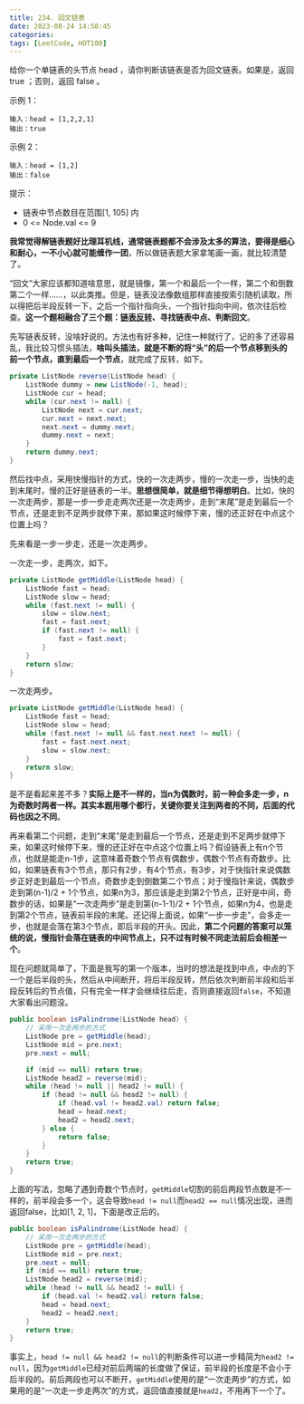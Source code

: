 ```yaml
---
title: 234. 回文链表
date: 2023-08-24 14:58:45
categories:
tags: [LeetCode, HOT100]
---
```

给你一个单链表的头节点 head ，请你判断该链表是否为回文链表。如果是，返回 true ；否则，返回 false 。

示例 1：

```
输入：head = [1,2,2,1]
输出：true
```

示例 2：

```
输入：head = [1,2]
输出：false
```

提示：

- 链表中节点数目在范围[1, 105] 内
- 0 <= Node.val <= 9

**我常觉得解链表题好比理耳机线，通常链表题都不会涉及太多的算法，要得是细心和耐心，一不小心就可能缠作一团**，所以做链表题大家拿笔画一画，就比较清楚了。

“回文”大家应该都知道啥意思，就是镜像，第一个和最后一个一样，第二个和倒数第二个一样……，以此类推。但是，链表没法像数组那样直接按索引随机读取，所以得把后半段反转一下，之后一个指针指向头，一个指针指向中间，依次往后检查。**这一个题相融合了三个题：[链表反转](https://leetcode.cn/problems/reverse-linked-list/)、寻找链表中点、判断回文**。

先写链表反转，没啥好说的。方法也有好多种，记住一种就行了，记的多了还容易乱，我比较习惯头插法，**啥叫头插法，就是不断的将“头”的后一个节点移到头的前一个节点，直到最后一个节点**，就完成了反转，如下。

```java
private ListNode reverse(ListNode head) {
    ListNode dummy = new ListNode(-1, head);
    ListNode cur = head;
    while (cur.next != null) {
        ListNode next = cur.next;
        cur.next = next.next;
        next.next = dummy.next;
        dummy.next = next;
    }
    return dummy.next;
}
```

然后找中点，采用快慢指针的方式，快的一次走两步，慢的一次走一步，当快的走到末尾时，慢的正好是链表的一半。**思想很简单，就是细节得想明白**。比如，快的一次走两步，那是一步一步走走两次还是一次走两步，走到“末尾”是走到最后一个节点，还是走到不足两步就停下来，那如果这时候停下来，慢的还正好在中点这个位置上吗？

先来看是一步一步走，还是一次走两步。

一次走一步，走两次，如下。

```java
private ListNode getMiddle(ListNode head) {
    ListNode fast = head;
    ListNode slow = head;
	while (fast.next != null) {
        slow = slow.next;
        fast = fast.next;
        if (fast.next != null) {
            fast = fast.next;
        }
    }
    return slow;
}
```

一次走两步。

```java
private ListNode getMiddle(ListNode head) {
    ListNode fast = head;
    ListNode slow = head;
    while (fast.next != null && fast.next.next != null) {
        fast = fast.next.next;
        slow = slow.next;
    }
    return slow;
}
```

是不是看起来差不多？**实际上是不一样的，当n为偶数时，前一种会多走一步，n为奇数时两者一样。其实本题用哪个都行，关键你要关注到两者的不同，后面的代码也因之不同**。

再来看第二个问题，走到“末尾”是走到最后一个节点，还是走到不足两步就停下来，如果这时候停下来，慢的还正好在中点这个位置上吗？假设链表上有n个节点，也就是能走n-1步，这意味着奇数个节点有偶数步，偶数个节点有奇数步。比如，如果链表有3个节点，那只有2步，有4个节点，有3步，对于快指针来说偶数步正好走到最后一个节点，奇数步走到倒数第二个节点；对于慢指针来说，偶数步走到第(n-1)/2 + 1个节点，如果n为3，那应该是走到第2个节点，正好是中间，奇数步的话，如果是“一次走两步”是走到第(n-1-1)/2 + 1个节点，如果n为4，也是走到第2个节点，链表前半段的末尾。还记得上面说，如果“一步一步走”，会多走一步，也就是会落在第3个节点，即后半段的开头。因此，**第二个问题的答案可以笼统的说，慢指针会落在链表的中间节点上，只不过有时候不同走法前后会相差一个**。

现在问题就简单了，下面是我写的第一个版本，当时的想法是找到中点，中点的下一个是后半段的头，然后从中间断开，将后半段反转，然后依次判断前半段和后半段反转后的节点值，只有完全一样才会继续往后走，否则直接返回`false`，不知道大家看出问题没。

```java
public boolean isPalindrome(ListNode head) {
    // 采用一次走两步的方式
    ListNode pre = getMiddle(head);
    ListNode mid = pre.next;
    pre.next = null;

    if (mid == null) return true;
    ListNode head2 = reverse(mid);
    while (head != null || head2 != null) {
        if (head != null && head2 != null) {
            if (head.val != head2.val) return false;
            head = head.next;
            head2 = head2.next;
        } else {
            return false;
        }
    }
    return true;
}
```

上面的写法，忽略了遇到奇数个节点时，`getMiddle`切割的前后两段节点数是不一样的，前半段会多一个，这会导致`head != null`而`head2 == null`情况出现，进而返回false，比如[1, 2, 1]，下面是改正后的。

```java
public boolean isPalindrome(ListNode head) {
    // 采用一次走两步的方式
    ListNode pre = getMiddle(head);
    ListNode mid = pre.next;
    pre.next = null;
    if (mid == null) return true;
    ListNode head2 = reverse(mid);
    while (head != null && head2 != null) {
        if (head.val != head2.val) return false;
        head = head.next;
        head2 = head2.next;
    }
    return true;
}
```

事实上，`head != null && head2 != null`的判断条件可以进一步精简为`head2 != null`，因为`getMiddle`已经对前后两端的长度做了保证，前半段的长度是不会小于后半段的。前后两段也可以不断开，`getMiddle`使用的是“一次走两步”的方式，如果用的是“一次走一步走两次”的方式，返回值直接就是`head2`，不用再下一个了。
